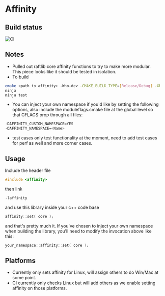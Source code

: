 # Affinity

## Build status
![CI](https://github.com/RaftLib/affinity/workflows/CI/badge.svg)

## Notes
* Pulled out raftlib core affinity functions to 
try to make more modular. This piece looks like 
it should be tested in isolation. 
* To build
```bash
cmake <path to affinity> -Wno-dev -CMAKE_BUILD_TYPE=[Release/Debug] -GNinja
ninja
ninja test
```
* You can inject your own namespace if you'd like by
setting the following options, also include the moduleflags.cmake
file at the global level so that CFLAGS prop through all files:
```bash
-DAFFINITY_CUSTOM_NAMESPACE=YES
-DAFFINITY_NAMESPACE=<Name>
```
* test cases only test functionality at the moment, 
need to add test cases for perf as well and more 
corner cases. 

## Usage
Include the header file
```cpp
#include <affinity>
```
then link 
```bash
-laffinity
```
and use this library inside your c++ code base
```cpp
affinity::set( core );
```
and that's pretty much it. If you've chosen to 
inject your own namespace when building the
library, you'll need to modify the invocation
above like this:
```cpp
your_namespace::affinity::set( core );
```

## Platforms
* Currently  only sets affinity for Linux, 
will assign others to do Win/Mac at some point.
* CI currently only checks Linux but will add
others as we enable setting affinity on those
platforms.
